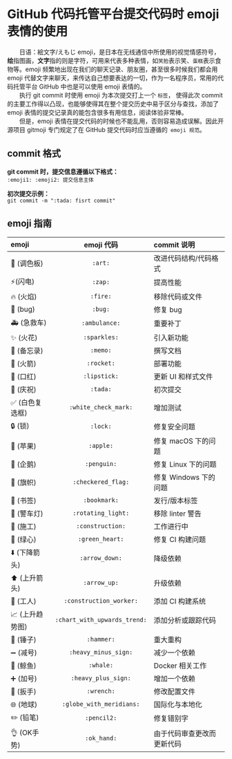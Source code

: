 # GitHub 代码托管平台提交代码时 emoji 表情的使用

&emsp;&emsp;日语：絵文字/えもじ emoji，是日本在无线通信中所使用的视觉情感符号，**绘**指图画，**文字**指的则是字符，可用来代表多种表情，如`笑脸`表示笑、`蛋糕`表示食物等。emoji 频繁地出现在我们的聊天记录、朋友圈，甚至很多时候我们都会用 emoji 代替文字来聊天，来传达自己想要表达的一切，作为一名程序员，常用的代码托管平台 GitHub 中也是可以使用 emoji 表情的。  
&emsp;&emsp;执行 git commit 时使用 emoji 为本次提交打上一个 `标签`， 使得此次 commit 的主要工作得以凸现，也能够使得其在整个提交历史中易于区分与查找，添加了 emoji 表情的提交记录真的能包含很多有用信息，阅读体验非常棒。  
&emsp;&emsp;但是，emoji 表情在提交代码的时候也不能乱用，否则容易造成误解。因此开源项目 gitmoji 专门规定了在 GitHub 提交代码时应当遵循的` emoji 规范`。  

## commit 格式

**git commit 时，提交信息遵循以下格式：**  
`:emoji1: :emoji2: 提交信息主体`

**初次提交示例：**  
`git commit -m ":tada: fisrt commit"`

## emoji 指南

emoji | emoji 代码 | commit 说明
:---|:---:|:---
:art: (调色板) | `:art:` | 改进代码结构/代码格式
:zap:(闪电) | `:zap:` | 提高性能
:fire: (火焰) | `:fire:` | 移除代码或文件
:bug: (bug) | `:bug:` | 修复 bug
:ambulance: (急救车) | `:ambulance:` | 重要补丁
:sparkles: (火花) | `:sparkles:` | 引入新功能
:memo: (备忘录) | `:memo:` | 撰写文档
:rocket: (火箭) | `:rocket:` | 部署功能
:lipstick: (口红) | `:lipstick:` | 更新 UI 和样式文件
:tada: (庆祝) | `:tada:` | 初次提交
:white_check_mark: (白色复选框) | `:white_check_mark:` | 增加测试
:lock: (锁) | `:lock:` | 修复安全问题
:apple: (苹果) | `:apple:` | 修复 macOS 下的问题
:penguin: (企鹅) | `:penguin:` | 修复 Linux 下的问题
:checkered_flag: (旗帜) | `:checkered_flag:` | 修复 Windows 下的问题
:bookmark: (书签) | `:bookmark:` | 发行/版本标签
:rotating_light: (警车灯) | `:rotating_light:` | 移除 linter 警告
:construction: (施工) | `:construction:` | 工作进行中
:green_heart: (绿心) | `:green_heart:` | 修复 CI 构建问题
:arrow_down: (下降箭头) | `:arrow_down:` | 降级依赖
:arrow_up: (上升箭头) | `:arrow_up:` | 升级依赖
:construction_worker: (工人) | `:construction_worker:` | 添加 CI 构建系统
:chart_with_upwards_trend: (上升趋势图) | `:chart_with_upwards_trend:` | 添加分析或跟踪代码
:hammer: (锤子) | `:hammer:` | 重大重构
:heavy_minus_sign: (减号) | `:heavy_minus_sign:` | 减少一个依赖
:whale: (鲸鱼) | `:whale:` | Docker 相关工作
:heavy_plus_sign: (加号) | `:heavy_plus_sign:` | 增加一个依赖
:wrench: (扳手) | `:wrench:` | 修改配置文件
:globe_with_meridians: (地球) | `:globe_with_meridians:` | 国际化与本地化
:pencil2: (铅笔) | `:pencil2:` | 修复错别字
:ok_hand: (OK手势) | `:ok_hand:` | 由于代码审查更改而更新代码
